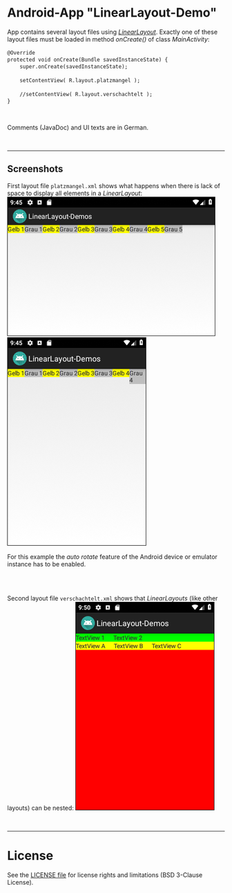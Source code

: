 # Android-App "LinearLayout-Demo"

App contains several layout files using [*LinearLayout*](https://developer.android.com/reference/android/widget/LinearLayout).
 Exactly one of these layout files must be loaded in method *onCreate()*
 of class *MainActivity*:

    @Override
    protected void onCreate(Bundle savedInstanceState) {
        super.onCreate(savedInstanceState);

        setContentView( R.layout.platzmangel );

        //setContentView( R.layout.verschachtelt );
    }

<br>

Comments (JavaDoc) and UI texts are in German.

<br>

----
## Screenshots

First layout file `platzmangel.xml` shows what happens when there is lack of space to display all elements in a *LinearLayout*: 
![Screenshot 1](screenshot_1.png)  ![Screenshot 2](screenshot_2.png)

For this example the *auto rotate* feature of the Android device or emulator instance has to be enabled.

<br><br>

Second layout file `verschachtelt.xml` shows that *LinearLayouts* (like other layouts) can be nested:
![Screenshot 3](screenshot_3.png)

<br>

----
# License

See the [LICENSE file](LICENSE.md) for license rights and limitations (BSD 3-Clause License).
